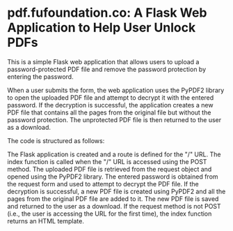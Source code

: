 # pdf.fufoundation.co: A Flask Web Application to Help User Unlock PDFs

This is a simple Flask web application that allows users to upload a password-protected PDF file and remove the password protection by entering the password.

When a user submits the form, the web application uses the PyPDF2 library to open the uploaded PDF file and attempt to decrypt it with the entered password. If the decryption is successful, the application creates a new PDF file that contains all the pages from the original file but without the password protection. The unprotected PDF file is then returned to the user as a download.

The code is structured as follows:

The Flask application is created and a route is defined for the "/" URL.
The index function is called when the "/" URL is accessed using the POST method.
The uploaded PDF file is retrieved from the request object and opened using the PyPDF2 library.
The entered password is obtained from the request form and used to attempt to decrypt the PDF file.
If the decryption is successful, a new PDF file is created using PyPDF2 and all the pages from the original PDF file are added to it.
The new PDF file is saved and returned to the user as a download.
If the request method is not POST (i.e., the user is accessing the URL for the first time), the index function returns an HTML template.
